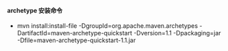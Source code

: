 #### archetype 安装命令

* mvn install:install-file -DgroupId=org.apache.maven.archetypes -DartifactId=maven-archetype-quickstart -Dversion=1.1 -Dpackaging=jar -Dfile=maven-archetype-quickstart-1.1.jar 